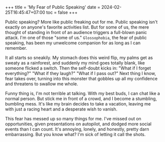 +++
title = 'My Fear of Public Speaking'
date = 2024-02-25T16:45:47+07:00
toc = false
+++

Public speaking? More like public freaking out for me. Public speaking isn't exactly on anyone's favorite activities list. But for some of us, the mere thought of standing in front of an audience triggers a full-blown panic attack. I'm one of those "some of us." `Glossophobia`, the fear of public speaking, has been my unwelcome companion for as long as I can remember.

It all starts so sneakily. My stomach does this weird flip, my palms get as sweaty as a rainforest, and suddenly my mind goes totally blank, like someone flicked a switch. Then the self-doubt kicks in: "What if I forget everything?" "What if they laugh?" "What if I pass out?" Next thing I know, fear takes over, turning into this monster that gobbles up all my confidence and threatens to swallow me whole.

Funny thing is, I'm not terrible at talking. With my best buds, I can chat like a normal person. But stick me in front of a crowd, and I become a stumbling, bumbling mess. It's like my brain decides to take a vacation, leaving me with just a racing heart and a desperate wish to vanish.

This fear has messed up so many things for me. I've missed out on opportunities, given presentations on autopilot, and dodged more social events than I can count. It's annoying, lonely, and honestly, pretty darn embarrassing. But you know what? I'm sick of letting it call the shots.
